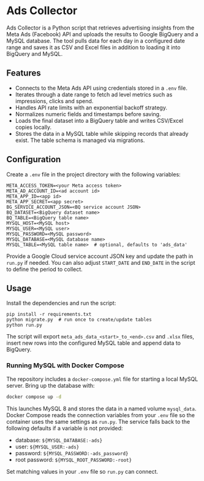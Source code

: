# Ads Collector

Ads Collector is a Python script that retrieves advertising insights from the Meta Ads (Facebook) API and uploads the results to Google BigQuery and a MySQL database. The tool pulls data for each day in a configured date range and saves it as CSV and Excel files in addition to loading it into BigQuery and MySQL.

## Features
- Connects to the Meta Ads API using credentials stored in a `.env` file.
- Iterates through a date range to fetch ad level metrics such as impressions, clicks and spend.
- Handles API rate limits with an exponential backoff strategy.
- Normalizes numeric fields and timestamps before saving.
- Loads the final dataset into a BigQuery table and writes CSV/Excel copies locally.
- Stores the data in a MySQL table while skipping records that already exist. The table schema is managed via migrations.

## Configuration
Create a `.env` file in the project directory with the following variables:

```
META_ACCESS_TOKEN=<your Meta access token>
META_AD_ACCOUNT_ID=<ad account id>
META_APP_ID=<app id>
META_APP_SECRET=<app secret>
BG_SERVICE_ACCOUNT_JSON=<BQ service account JSON>
BQ_DATASET=<BigQuery dataset name>
BQ_TABLE=<BigQuery table name>
MYSQL_HOST=<MySQL host>
MYSQL_USER=<MySQL user>
MYSQL_PASSWORD=<MySQL password>
MYSQL_DATABASE=<MySQL database name>
MYSQL_TABLE=<MySQL table name>  # optional, defaults to 'ads_data'
```

Provide a Google Cloud service account JSON key and update the path in `run.py` if needed. You can also adjust `START_DATE` and `END_DATE` in the script to define the period to collect.

## Usage
Install the dependencies and run the script:

```
pip install -r requirements.txt
python migrate.py  # run once to create/update tables
python run.py
```

The script will export `meta_ads_data_<start>_to_<end>.csv` and `.xlsx` files, insert new rows into the configured MySQL table and append data to BigQuery.

### Running MySQL with Docker Compose

The repository includes a `docker-compose.yml` file for starting a local MySQL
server. Bring up the database with:

```bash
docker compose up -d
```

This launches MySQL 8 and stores the data in a named volume `mysql_data`.
Docker Compose reads the connection variables from your `.env` file so the
container uses the same settings as `run.py`. The service falls back to the
following defaults if a variable is not provided:

- database: `${MYSQL_DATABASE:-ads}`
- user: `${MYSQL_USER:-ads}`
- password: `${MYSQL_PASSWORD:-ads_password}`
- root password: `${MYSQL_ROOT_PASSWORD:-root}`

Set matching values in your `.env` file so `run.py` can connect.
